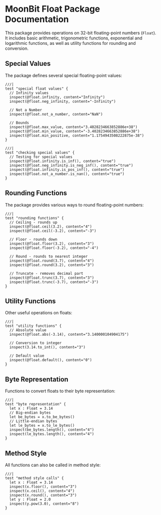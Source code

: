 # MoonBit Float Package Documentation

This package provides operations on 32-bit floating-point numbers (`Float`). It includes basic arithmetic, trigonometric functions, exponential and logarithmic functions, as well as utility functions for rounding and conversion.

## Special Values

The package defines several special floating-point values:

```moonbit
///|
test "special float values" {
  // Infinity values
  inspect(@float.infinity, content="Infinity")
  inspect(@float.neg_infinity, content="-Infinity")

  // Not a Number
  inspect(@float.not_a_number, content="NaN")

  // Bounds
  inspect(@float.max_value, content="3.4028234663852886e+38")
  inspect(@float.min_value, content="-3.4028234663852886e+38")
  inspect(@float.min_positive, content="1.1754943508222875e-38")
}

///|
test "checking special values" {
  // Testing for special values
  inspect(@float.infinity.is_inf(), content="true")
  inspect(@float.neg_infinity.is_neg_inf(), content="true")
  inspect(@float.infinity.is_pos_inf(), content="true")
  inspect(@float.not_a_number.is_nan(), content="true")
}
```

## Rounding Functions

The package provides various ways to round floating-point numbers:

```moonbit
///|
test "rounding functions" {
  // Ceiling - rounds up
  inspect(@float.ceil(3.2), content="4")
  inspect(@float.ceil(-3.2), content="-3")

  // Floor - rounds down
  inspect(@float.floor(3.2), content="3")
  inspect(@float.floor(-3.2), content="-4")

  // Round - rounds to nearest integer
  inspect(@float.round(3.7), content="4")
  inspect(@float.round(3.2), content="3")

  // Truncate - removes decimal part
  inspect(@float.trunc(3.7), content="3")
  inspect(@float.trunc(-3.7), content="-3")
}
```

## Utility Functions

Other useful operations on floats:

```moonbit
///|
test "utility functions" {
  // Absolute value
  inspect(@float.abs(-3.14), content="3.140000104904175")

  // Conversion to integer
  inspect(3.14.to_int(), content="3")

  // Default value
  inspect(@float.default(), content="0")
}
```

## Byte Representation

Functions to convert floats to their byte representation:

```moonbit
///|
test "byte representation" {
  let x : Float = 3.14
  // Big-endian bytes
  let be_bytes = x.to_be_bytes()
  // Little-endian bytes
  let le_bytes = x.to_le_bytes()
  inspect(be_bytes.length(), content="4")
  inspect(le_bytes.length(), content="4")
}
```

## Method Style

All functions can also be called in method style:

```moonbit
///|
test "method style calls" {
  let x : Float = 3.14
  inspect(x.floor(), content="3")
  inspect(x.ceil(), content="4")
  inspect(x.round(), content="3")
  let y : Float = 2.0
  inspect(y.pow(3.0), content="8")
}
```





